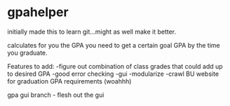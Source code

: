 gpahelper
=========

initially made this to learn git...might as well make it better. 

calculates for you the GPA you need to get a certain goal GPA by
the time you graduate. 

Features to add: 
-figure out combination of class grades that could add up to desired GPA
-good error checking
-gui
-modularize
-crawl BU website for graduation GPA requirements (woahhh)

gpa gui branch - flesh out the gui
